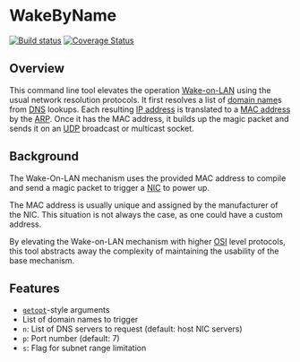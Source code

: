WakeByName
==

[![Build status](https://ci.appveyor.com/api/projects/status/github/CodeBeast357/WakeByName?svg=true)](https://ci.appveyor.com/project/CodeBeast357/wakebyname)
[![Coverage Status](https://coveralls.io/repos/github/CodeBeast357/WakeByName/badge.svg?branch=master)](https://coveralls.io/github/CodeBeast357/WakeByName?branch=master)

Overview
--
This command line tool elevates the operation [Wake-on-LAN](<https://en.wikipedia.org/wiki/Wake-on-lan>) using the usual network resolution protocols. It first resolves a list of [domain name](<https://en.wikipedia.org/wiki/Domain_name>)s from [DNS](<https://en.wikipedia.org/wiki/Domain_Name_System> "Domain Name System") lookups. Each resulting [IP address](<https://en.wikipedia.org/wiki/IP_address> "Internet Protocol address") is translated to a [MAC address](<https://en.wikipedia.org/wiki/MAC_address> "Media Access Control address") by the [ARP](<https://en.wikipedia.org/wiki/Address_Resolution_Protocol> "Address Resolution Protocol"). Once it has the MAC address, it builds up the magic packet and sends it on an [UDP](<https://en.wikipedia.org/wiki/User_Datagram_Protocol> "User Datagram Protocol") broadcast or multicast socket.

Background
--
The Wake-On-LAN mechanism uses the provided MAC address to compile and send a magic packet to trigger a [NIC](<https://en.wikipedia.org/wiki/Network_interface_controller> "Network Interface Controller") to power up.

The MAC address is usually unique and assigned by the manufacturer of the NIC. This situation is not always the case, as one could have a custom address.

By elevating the Wake-on-LAN mechanism with higher [OSI](<https://en.wikipedia.org/wiki/OSI_model> "Open Systems Interconnection") level protocols, this tool abstracts away the complexity of maintaining the usability of the base mechanism.

Features
--
* [`getopt`](<https://en.wikipedia.org/wiki/Getopt>)-style arguments
* List of domain names to trigger
* `n`: List of DNS servers to request (default: host NIC servers)
* `p`: Port number (default: 7)
* `s`: Flag for subnet range limitation

